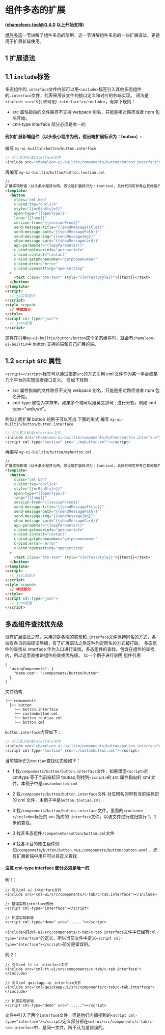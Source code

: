 # 组件多态的扩展

<b>(chameleon-tool@0.4.0 以上开始支持)</b>

<a href="./api.html">组件多态</a>一节讲解了组件多态的使用，这一节讲解组件多态的一些扩展语法，更适用于扩展新端使用。

## 1 扩展语法

## 1.1 `include`标签

多态组件的`.interface`文件内部可以用`<include>`标签引入其他多态组件的`.interface`文件，代表采用该文件的接口定义和对应的各端实现。
语法是`<include src="${引用路径}.interface"></include>`，有如下规则：

- src 属性指向的文件路径不支持 webpack 别名，只能是相对路径或者 npm 包名开始。
- cml-type interface 部分必须是唯一的

#### 例如扩展新端组件（以头条小程序为例，假设端扩展标识为：toutiao）:

编写 `my-ui-builtin/button/button.interface`

```js
// 引入官方标准interface文件
<include src="chameleon-ui-builtin/components/button/button.interface"></include>
```

再编写 `my-ui-builtin/button/button.toutiao.cml`

```html
//
扩展实现新端（以头条小程序为例，假设端扩展标识为：toutiao），具体代码可参考在其他端的实现如：chameleon-ui-builtin/components/button/button.wx.cml
<template>
  <button
    class="cml-btn"
    c-bind:tap="onclick"
    style="{{mrBtnStyle}}"
    open-type="{{openType}}"
    lang="{{lang}}"
    session-from="{{sessionFrom}}"
    send-message-title="{{sendMessageTitle}}"
    send-message-path="{{sendMessagePath}}"
    send-message-img="{{sendMessageImg}}"
    show-message-card="{{showMessageCard}}"
    app-parameter="{{appParameter}}"
    c-bind:getuserinfo="getuserinfo"
    c-bind:contact="contact"
    c-bind:getphonenumber="getphonenumber"
    c-bind:error="error"
    c-bind:opensetting="opensetting"
  >
    <text class="btn-text" style="{{mrTextStyle}}">{{text}}</text>
  </button>
</template>
<script>
  // js实现部分
</script>
<style scoped>
  // 样式部分
</style>
<script cml-type="json">
  // json配置
</script>
```

这样在引用`my-ui-builtin/button/button`这个多态组件时，就会有`chameleon-ui-builtin`中 button 支持的端和自己扩展的端。

## 1.2 `script` src 属性

`<script></script>`标签可以通过指定`src`的方式引用 cml 文件作为某一平台或某几个平台的实现或者接口定义。
有如下规则：

- src 属性指向的文件路径不支持 webpack 别名，只能是相对路径或者 npm 包名开始。
- cml-type 属性为字符串，如果多个端可以用英文逗号 , 进行分割，例如 cml-type="web,wx"。

例如上面扩展 button 的例子可以写成 下面的形式
编写 `my-ui-builtin/button/button.interface`

```js
// 引入官方标准interface文件
<include src="chameleon-ui-builtin/components/button/button.interface"></include>
<script cml-type="toutiao" src="./mybutton.cml"></script>
```

再编写 `my-ui-builtin/button/mybutton.cml`

```html
//
扩展实现新端（以头条小程序为例，假设端扩展标识为：toutiao），具体代码可参考在其他端的实现如：chameleon-ui-builtin/components/button/button.wx.cml
<template>
  <button
    class="cml-btn"
    c-bind:tap="onclick"
    style="{{mrBtnStyle}}"
    open-type="{{openType}}"
    lang="{{lang}}"
    session-from="{{sessionFrom}}"
    send-message-title="{{sendMessageTitle}}"
    send-message-path="{{sendMessagePath}}"
    send-message-img="{{sendMessageImg}}"
    show-message-card="{{showMessageCard}}"
    app-parameter="{{appParameter}}"
    c-bind:getuserinfo="getuserinfo"
    c-bind:contact="contact"
    c-bind:getphonenumber="getphonenumber"
    c-bind:error="error"
    c-bind:opensetting="opensetting"
  >
    <text class="btn-text" style="{{mrTextStyle}}">{{text}}</text>
  </button>
</template>
<script>
  // js实现部分
</script>
<style scoped>
  // 样式部分
</style>
<script cml-type="json">
  // json配置
</script>
```

## 多态组件查找优先级

没有扩展语法之前，采用的是各端的实现和`.interface`文件保持同名的方式，各端有各自的端标识后缀，有了扩展语法之后这种约定同名的方式被打破。 多态组件的查找从 interface 作为入口进行查找，多态组件的查找，包含在组件的查找内，所以这里直接讲组件的查找优先级。
以一个例子进行说明
组件引用

```
{
  "usingComponents": {
    "demo-com": "/componnets/button/button"
  }
}
```

文件结构

```
├── components
  ├── button
    └── button.interface
    └── custombutton.cml
    └── button.toutiao.cml
    └── button.cml
```

`button.interface`内容如下：

```js
// 引入官方标准interface文件
<include src="chameleon-ui-builtin/components/button/button.interface"></include>
<script cml-type="toutiao" src="./custombutton.cml"></script>
```

当前端标识为`toutiao`查找优先级如下：

- 1 找`/componnets/button/button.interface`文件，如果里面`<script>`的 cmltype 等于当前端标识 toutiao,则找到`<script>`的 src 属性指向的 cml 文件。本例子中是`custombutton.cml`

- 2 找`/componnets/button/button.interface`文件 对应同名的带有当前端标识的 cml 文件，本例子中是`button.toutiao.cml`

- 3 找`/componnets/button/button.interface`文件，里面的`<include></include>`标签的 src 指向的`.interface`文件，以该文件进行递归执行 1，2 步的查找。

- 3 找非多态组件`/componnets/button/button.cml`文件

- 4 找各平台的原生组件例如`/componnets/button/button.vue`,`/componnets/button/button.wxml` ，还有扩展新端中用户可以自定义查找

#### 注意 cml-type interface 部分必须是唯一的

例 1：

```
// 引入cml-ui interface文件
<include src="cml-ui/src/components/c-tab/c-tab.interface"></include>

// 错误实现interface部分
<script cml-type="interface"></script>

// 扩展实现新端
<script cml-type="demo" src="......"></script>
```

`<include>`的`cml-ui/src/components/c-tab/c-tab.interface`文件中已经有`cml-type="interface"`的定义，所以当前文件中定义`<script cml-type="interface"></script>`部分是错误的。

例 2：

```
// 引入cml-tt-ui interface文件
<include src="cml-tt-ui/src/components/c-tab/c-tab.interface"></include>

// 引入cml-quickapp-ui interface文件
<include src="cml-quickapp-ui/src/components/c-tab/c-tab.interface"></include>

// 扩展实现新端
<script cml-type="demo" src="......"></script>
```

文件中引入了两个`interface`文件，但是他们内部找到的`<script cml-type="interface"></script>`定义部分都在`cml-ui/src/components/c-tab/c-tab.interface`中，是同一文件。所不认为是错误的。
